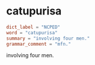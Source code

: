 # catupurisa

``` toml
dict_label = "NCPED"
word = "catupurisa"
summary = "involving four men."
grammar_comment = "mfn."
```

involving four men.

